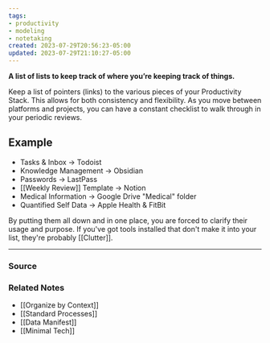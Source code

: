 ```yaml
---
tags:
- productivity
- modeling
- notetaking
created: 2023-07-29T20:56:23-05:00
updated: 2023-07-29T21:10:27-05:00
---
```

**A list of lists to keep track of where you’re keeping track of things.**

Keep a list of pointers (links) to the various pieces of your Productivity Stack. This allows for both consistency and flexibility. As you move between platforms and projects, you can have a constant checklist to walk through in your periodic reviews.

## Example
- Tasks & Inbox → Todoist
- Knowledge Management → Obsidian
- Passwords → LastPass
- [[Weekly Review]] Template → Notion
- Medical Information → Google Drive "Medical" folder
- Quantified Self Data → Apple Health & FitBit

By putting them all down and in one place, you are forced to clarify their usage and purpose. If you've got tools installed that don't make it into your list, they're probably [[Clutter]].

---

### Source


### Related Notes
- [[Organize by Context]]
- [[Standard Processes]]
- [[Data Manifest]]
- [[Minimal Tech]]